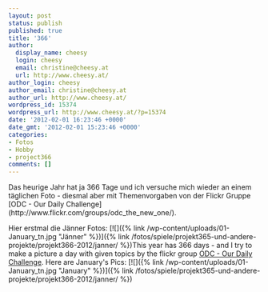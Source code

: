 ```yaml
---
layout: post
status: publish
published: true
title: '366'
author:
  display_name: cheesy
  login: cheesy
  email: christine@cheesy.at
  url: http://www.cheesy.at/
author_login: cheesy
author_email: christine@cheesy.at
author_url: http://www.cheesy.at/
wordpress_id: 15374
wordpress_url: http://www.cheesy.at/?p=15374
date: '2012-02-01 16:23:46 +0000'
date_gmt: '2012-02-01 15:23:46 +0000'
categories:
- Fotos
- Hobby
- project366
comments: []
---
```

<!--:de-->Das heurige Jahr hat ja 366 Tage und ich versuche mich wieder an einem täglichen Foto - diesmal aber mit Themenvorgaben von der Flickr Gruppe [ODC - Our Daily Challenge](http://www.flickr.com/groups/odc_the_new_one/).
Hier erstmal die Jänner Fotos:
[![]({% link /wp-content/uploads/01-January_tn.jpg "Jänner" %})]({% link /fotos/spiele/projekt365-und-andere-projekte/projekt366-2012/janner/ %})<!--:--><!--:en-->This year has 366 days - and I try to make a picture a day with given topics by the flickr group [ODC - Our Daily Challenge](http://www.flickr.com/groups/odc_the_new_one/).
Here are January's Pics:
[![]({% link /wp-content/uploads/01-January_tn.jpg "January" %})]({% link /fotos/spiele/projekt365-und-andere-projekte/projekt366-2012/janner/ %})<!--:-->
